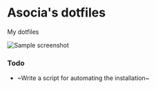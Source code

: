 # Asocia's dotfiles


My dotfiles

![Sample screenshot](https://raw.github.com/Asocia/dotfiles/master/Pictures/Screenshots/working_environment.jpeg)


### Todo
- ~Write a script for automating the installation~

